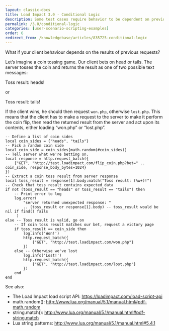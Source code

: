 ```yaml
---
layout: classic-docs
title: Load Impact 3.0 - Conditional Logic
description: Some test cases require behavior to be dependent on previous requests.  You can build conditional logic directly into our scripts in Load Impact
permalink: /3.0/conditional-logic
categories: [user-scenario-scripting-examples]
order: 6
redirect_from: /knowledgebase/articles/835725-conditional-logic
---
```


What if your client behaviour depends on the results of previous requests?

Let’s imagine a coin tossing game. Our client bets on head or tails. The server tosses the coin and returns the result as one of two possible text messages:

Toss result: heads!

or

Toss result: tails!

If the client wins, he should then request `won.php`, otherwise `lost.php`. This means that the client has to make a request to the server to make it perform the coin flip, then read the returned result from the server and act upon its contents, either loading “won.php” or “lost.php”.

```
-- Define a list of coin sides
local coin_sides = {"heads", "tails"}
-- Pick a random coin side
local coin_side = coin_sides[math.random(#coin_sides)]
-- Tell server what we're betting on.
local response = http.request_batch({
    {"GET", "http://test.loadimpact.com/flip_coin.php?bet=" .. coin_side, response_body_bytes=1024}
})
-- Extract a coin toss result from server response
local toss_result = response[1].body:match("Toss result: (%w+)!")
-- Check that toss_result contains expected data
if not (toss_result == "heads" or toss_result == "tails") then
    -- Print error to log
    log.error(
        "server returned unexpected response: "
        .. (toss_result or response[1].body) -- toss_result would be nil if find() fails
     )
else -- Toss result is valid, go on
    -- If coin toss result matches our bet, request a victory page
    if toss_result == coin_side then
        log.info('Won!')
        http.request_batch({
            {"GET", "http://test.loadimpact.com/won.php"}
        })
    else -- Otherwise we've lost
        log.info('Lost!')
        http.request_batch({
            {"GET", "http://test.loadimpact.com/lost.php"}
        })
    end
end
```

See also:

- The Load Impact load script API: https://loadimpact.com/load-script-api
- math.random(): http://www.lua.org/manual/5.1/manual.html#pdf-math.random
- string.match(): http://www.lua.org/manual/5.1/manual.html#pdf-string.match
- Lua string patterns: http://www.lua.org/manual/5.1/manual.html#5.4.1
